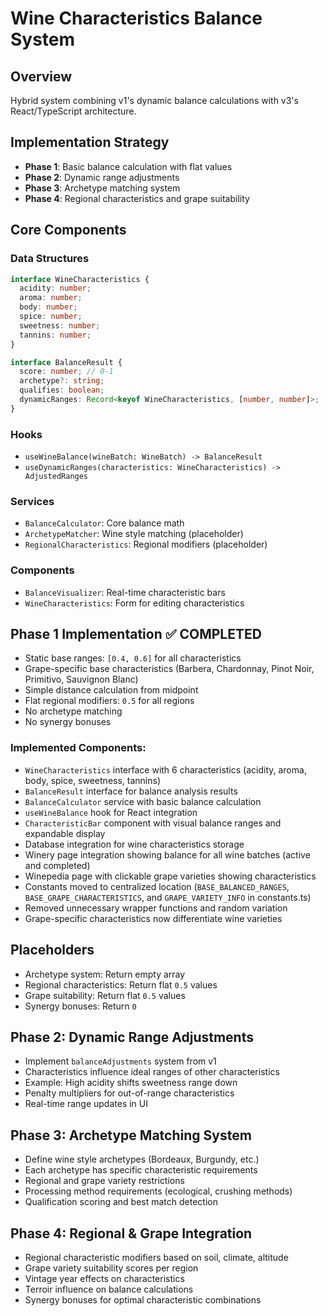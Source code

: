 # Wine Characteristics Balance System

## Overview
Hybrid system combining v1's dynamic balance calculations with v3's React/TypeScript architecture.

## Implementation Strategy
- **Phase 1**: Basic balance calculation with flat values
- **Phase 2**: Dynamic range adjustments
- **Phase 3**: Archetype matching system
- **Phase 4**: Regional characteristics and grape suitability

## Core Components

### Data Structures
```typescript
interface WineCharacteristics {
  acidity: number;
  aroma: number;
  body: number;
  spice: number;
  sweetness: number;
  tannins: number;
}

interface BalanceResult {
  score: number; // 0-1
  archetype?: string;
  qualifies: boolean;
  dynamicRanges: Record<keyof WineCharacteristics, [number, number]>;
}
```

### Hooks
- `useWineBalance(wineBatch: WineBatch) -> BalanceResult`
- `useDynamicRanges(characteristics: WineCharacteristics) -> AdjustedRanges`

### Services
- `BalanceCalculator`: Core balance math
- `ArchetypeMatcher`: Wine style matching (placeholder)
- `RegionalCharacteristics`: Regional modifiers (placeholder)

### Components
- `BalanceVisualizer`: Real-time characteristic bars
- `WineCharacteristics`: Form for editing characteristics

## Phase 1 Implementation ✅ COMPLETED
- Static base ranges: `[0.4, 0.6]` for all characteristics
- Grape-specific base characteristics (Barbera, Chardonnay, Pinot Noir, Primitivo, Sauvignon Blanc)
- Simple distance calculation from midpoint
- Flat regional modifiers: `0.5` for all regions
- No archetype matching
- No synergy bonuses

### Implemented Components:
- `WineCharacteristics` interface with 6 characteristics (acidity, aroma, body, spice, sweetness, tannins)
- `BalanceResult` interface for balance analysis results
- `BalanceCalculator` service with basic balance calculation
- `useWineBalance` hook for React integration
- `CharacteristicBar` component with visual balance ranges and expandable display
- Database integration for wine characteristics storage
- Winery page integration showing balance for all wine batches (active and completed)
- Winepedia page with clickable grape varieties showing characteristics
- Constants moved to centralized location (`BASE_BALANCED_RANGES`, `BASE_GRAPE_CHARACTERISTICS`, and `GRAPE_VARIETY_INFO` in constants.ts)
- Removed unnecessary wrapper functions and random variation
- Grape-specific characteristics now differentiate wine varieties

## Placeholders
- Archetype system: Return empty array
- Regional characteristics: Return flat `0.5` values
- Grape suitability: Return flat `0.5` values
- Synergy bonuses: Return `0`

## Phase 2: Dynamic Range Adjustments
- Implement `balanceAdjustments` system from v1
- Characteristics influence ideal ranges of other characteristics
- Example: High acidity shifts sweetness range down
- Penalty multipliers for out-of-range characteristics
- Real-time range updates in UI

## Phase 3: Archetype Matching System
- Define wine style archetypes (Bordeaux, Burgundy, etc.)
- Each archetype has specific characteristic requirements
- Regional and grape variety restrictions
- Processing method requirements (ecological, crushing methods)
- Qualification scoring and best match detection

## Phase 4: Regional & Grape Integration
- Regional characteristic modifiers based on soil, climate, altitude
- Grape variety suitability scores per region
- Vintage year effects on characteristics
- Terroir influence on balance calculations
- Synergy bonuses for optimal characteristic combinations
